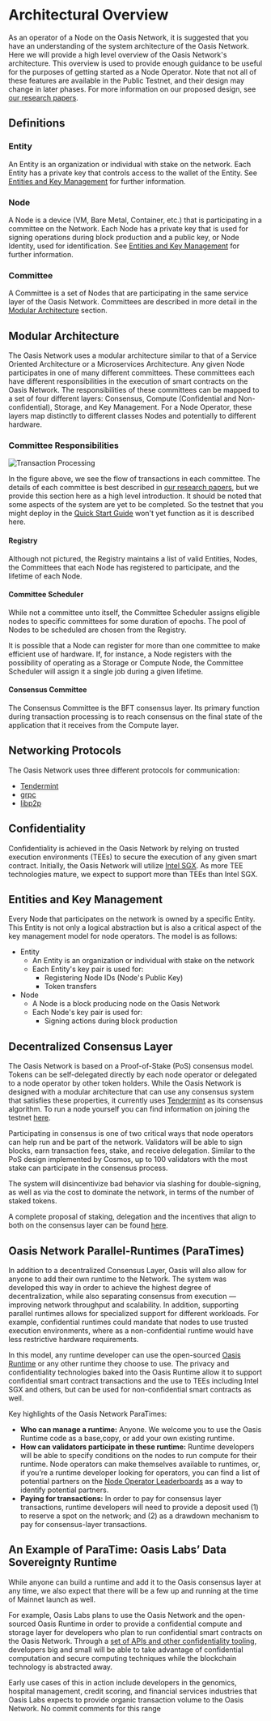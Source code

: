 # Architectural Overview

As an operator of a Node on the Oasis Network, it is suggested that you have an
understanding of the system architecture of the Oasis Network. Here we will
provide a high level overview of the Oasis Network's architecture. This overview
is used to provide enough guidance to be useful for the purposes of getting
started as a Node Operator. Note that not all of these features are available
in the Public Testnet, and their design may change in later phases.
For more information on our proposed design, see [our research papers][papers].

## Definitions

### Entity

An Entity is an organization or individual with stake on the network. Each
Entity has a private key that controls access to the wallet of the Entity. See
[Entities and Key Management] for further information.

### Node

A Node is a device (VM, Bare Metal, Container, etc.) that is participating in a
committee on the Network. Each Node has a private key that is used for signing
operations during block production and a public key, or Node Identity, used for
identification. See [Entities and Key Management] for further information.

### Committee

A Committee is a set of Nodes that are participating in the same service layer
of the Oasis Network. Committees are described in more detail in the [Modular
Architecture] section.

## Modular Architecture

The Oasis Network uses a modular architecture similar to that of a Service
Oriented Architecture or a Microservices Architecture. Any given Node
participates in one of many different committees. These committees each have
different responsibilities in the execution of smart contracts on the Oasis
Network. The responsibilities of these committees can be mapped to a set of four
different layers: Consensus, Compute (Confidential and Non-confidential),
Storage, and Key Management. For a Node Operator, these layers map distinctly to
different classes Nodes and potentially to different hardware.

### Committee Responsibilities

![Transaction Processing](/operator_images/web3_diagram_v2.png)

In the figure above, we see the flow of transactions in each committee. The
details of each committee is best described in [our research papers][papers],
but we provide this section here as a high level introduction.
It should be noted that some aspects of the system are yet to be completed.
So the testnet that you might deploy in the [Quick Start Guide] won't yet
function as it is described here.

#### Registry

Although not pictured, the Registry maintains a list of valid Entities, Nodes,
the Committees that each Node has registered to participate, and the lifetime of
each Node.

#### Committee Scheduler

While not a committee unto itself, the Committee Scheduler assigns eligible
nodes to specific committees for some duration of epochs. The pool of Nodes to
be scheduled are chosen from the Registry.

It is possible that a Node can register for more than one committee to make
efficient use of hardware. If, for instance, a Node registers with the
possibility of operating as a Storage or Compute Node, the Committee Scheduler
will assign it a single job during a given lifetime.

#### Consensus Committee

The Consensus Committee is the BFT consensus layer. Its primary function during
transaction processing is to reach consensus on the final state of the
application that it receives from the Compute layer.

## Networking Protocols

The Oasis Network uses three different protocols for communication:

* [Tendermint](https://github.com/tendermint/tendermint)
* [grpc](https://grpc.io/)
* [libp2p](https://github.com/libp2p)

## Confidentiality

Confidentiality is achieved in the Oasis Network by relying on trusted execution
environments (TEEs) to secure the execution of any given smart contract.
Initially, the Oasis Network will utilize [Intel SGX]. As more TEE technologies
mature, we expect to support more than TEEs than Intel SGX.

## Entities and Key Management

Every Node that participates on the network is owned by a specific Entity. This
Entity is not only a logical abstraction but is also a critical aspect of the
key management model for node operators. The model is as follows:

* Entity
  * An Entity is an organization or individual with stake on the network
  * Each Entity's key pair is used for:
    * Registering Node IDs (Node's Public Key)
    * Token transfers
* Node
  * A Node is a block producing node on the Oasis Network
  * Each Node's key pair is used for:
    * Signing actions during block production
    

## Decentralized Consensus Layer
The Oasis Network is based on a Proof-of-Stake (PoS) consensus model. Tokens can be self-delegated directly by each node operator or delegated to a node operator by other token holders. While the Oasis Network is designed with a modular architecture that can use any consensus system that satisfies these properties, it currently uses [Tendermint](https://github.com/tendermint/tendermint) as its consensus algorithm. To run a node yourself you can find information on joining the testnet [here](https://docs.oasis.dev/operators/joining-the-testnet.html).

Participating in consensus is one of two critical ways that node operators can help run and be part of the network. Validators will be able to sign blocks, earn transaction fees, stake, and receive delegation. Similar to the PoS design implemented by Cosmos, up to 100 validators with the most stake can participate in the consensus process.

The system will disincentivize bad behavior via slashing for double-signing, as well as via the cost to dominate the network, in terms of the number of staked tokens. 

A complete proposal of staking, delegation and the incentives that align to both on the consensus layer can be found [here](https://docs.oasis.dev/operators/incentives-proposal.html).

## Oasis Network Parallel-Runtimes (ParaTimes)
In addition to a decentralized Consensus Layer, Oasis will also allow for anyone to add their own runtime to the Network. The system was developed this way in order to achieve the highest degree of decentralization, while also separating consensus from execution — improving network throughput and scalability. In addition, supporting parallel runtimes allows for specialized support for different workloads. For example, confidential runtimes could mandate that nodes to use trusted execution environments, where as a non-confidential runtime would have less restrictive hardware requirements.

In this model, any runtime developer can use the open-sourced [Oasis Runtime](https://github.com/oasislabs/oasis-runtime) or any other runtime they choose to use. The privacy and confidentiality technologies baked into the Oasis Runtime allow it to support confidential smart contract transactions and the use to TEEs including Intel SGX and others, but can be used for non-confidential smart contracts as well.

Key highlights of the Oasis Network ParaTimes:
* **Who can manage a runtime:** Anyone. We welcome you to use the Oasis Runtime code as a base,copy, or add your own existing runtime.
* **How can validators participate in these runtime:** Runtime developers will be able to specify conditions on the nodes to run compute for their runtime. Node operators can make themselves available to runtimes, or, if you’re a runtime developer looking for operators, you can find a list of potential partners on the [Node Operator Leaderboards](https://github.com/oasislabs/oasis-runtime) as a way to identify potential partners.
* **Paying for transactions:** In order to pay for consensus layer transactions, runtime developers will need to provide a deposit used (1) to reserve a spot on the network; and (2) as a drawdown mechanism to pay for consensus-layer transactions. 

## An Example of ParaTime: Oasis Labs’ Data Sovereignty Runtime
While anyone can build a runtime and add it to the Oasis consensus layer at any time, we also expect that there will be a few up and running at the time of Mainnet launch as well. 

For example, Oasis Labs plans to use the Oasis Network and the open-sourced Oasis Runtime in order to provide a confidential compute and storage layer for developers who plan to run confidential smart contracts on the Oasis Network. Through a [set of APIs and other confidentiality tooling](https://www.oasislabs.com/data-privacy), developers big and small will be able to take advantage of confidential computation and secure computing techniques while the blockchain technology is abstracted away.

Early use cases of this in action include developers in the genomics, hospital management, credit scoring, and financial services industries that Oasis Labs expects to provide organic transaction volume to the Oasis Network.
No commit comments for this range

[papers]: https://www.oasis-protocol.org/researchpapers
[Entities and Key Management]: #entities-and-key-management
[Modular Architecture]: #modular-architecture
[Quick Start Guide]: ./quick-start.md
[Intel SGX]: https://software.intel.com/en-us/sgx
